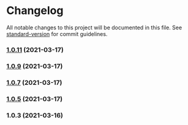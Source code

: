 # Changelog

All notable changes to this project will be documented in this file. See [standard-version](https://github.com/conventional-changelog/standard-version) for commit guidelines.

### [1.0.11](https://github.com/Butterwell/oklab/compare/v1.0.9...v1.0.11) (2021-03-17)

### [1.0.9](https://github.com/Butterwell/oklab/compare/v1.0.7...v1.0.9) (2021-03-17)

### [1.0.7](https://github.com/Butterwell/oklab/compare/v1.0.5...v1.0.7) (2021-03-17)

### [1.0.5](https://github.com/Butterwell/oklab/compare/v1.0.3...v1.0.5) (2021-03-17)

### 1.0.3 (2021-03-16)
